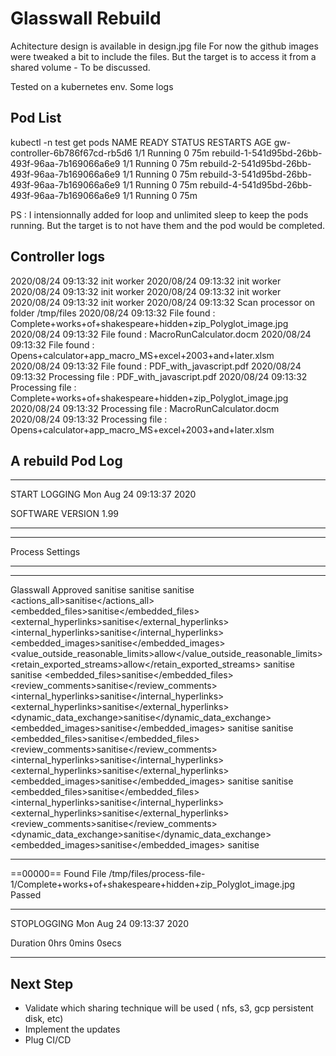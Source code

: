 # Glasswall Rebuild

Achitecture design is available in design.jpg file
For now the github images were tweaked a bit to include the files. But the target is to access it from a shared volume - To be discussed.

Tested on a kubernetes env.
Some logs

Pod List
----------
kubectl -n test get pods
NAME                                             READY   STATUS    RESTARTS   AGE
gw-controller-6b786f67cd-rb5d6                   1/1     Running   0          75m
rebuild-1-541d95bd-26bb-493f-96aa-7b169066a6e9   1/1     Running   0          75m
rebuild-2-541d95bd-26bb-493f-96aa-7b169066a6e9   1/1     Running   0          75m
rebuild-3-541d95bd-26bb-493f-96aa-7b169066a6e9   1/1     Running   0          75m
rebuild-4-541d95bd-26bb-493f-96aa-7b169066a6e9   1/1     Running   0          75m

PS : I intensionnally added for loop and unlimited sleep to keep the pods running. But the target is to not have them and the pod would be completed.

Controller logs
--------------
2020/08/24 09:13:32 init worker
2020/08/24 09:13:32 init worker
2020/08/24 09:13:32 init worker
2020/08/24 09:13:32 init worker
2020/08/24 09:13:32 init worker
2020/08/24 09:13:32 Scan processor on folder /tmp/files
2020/08/24 09:13:32 File found : Complete+works+of+shakespeare+hidden+zip_Polyglot_image.jpg
2020/08/24 09:13:32 File found : MacroRunCalculator.docm
2020/08/24 09:13:32 File found : Opens+calculator+app_macro_MS+excel+2003+and+later.xlsm
2020/08/24 09:13:32 File found : PDF_with_javascript.pdf
2020/08/24 09:13:32 Processing file : PDF_with_javascript.pdf
2020/08/24 09:13:32 Processing file : Complete+works+of+shakespeare+hidden+zip_Polyglot_image.jpg
2020/08/24 09:13:32 Processing file : MacroRunCalculator.docm
2020/08/24 09:13:32 Processing file : Opens+calculator+app_macro_MS+excel+2003+and+later.xlsm

A rebuild Pod Log
------
*************************************************************
START LOGGING Mon Aug 24 09:13:37 2020

SOFTWARE VERSION 1.99
*************************************************************
*************************************************************
Process Settings
*************************************************************
*************************************************************
<?xml version="1.0" encoding="utf-8"?>
<config><pdfConfig><watermark>Glasswall Approved</watermark>
<metadata>sanitise</metadata>
<javascript>sanitise</javascript>
<acroform>sanitise</acroform>
<actions_all>sanitise</actions_all>
<embedded_files>sanitise</embedded_files>
<external_hyperlinks>sanitise</external_hyperlinks>
<internal_hyperlinks>sanitise</internal_hyperlinks>
<embedded_images>sanitise</embedded_images>
<value_outside_reasonable_limits>allow</value_outside_reasonable_limits>
<retain_exported_streams>allow</retain_exported_streams>
</pdfConfig>
<wordConfig><metadata>sanitise</metadata>
<macros>sanitise</macros>
<embedded_files>sanitise</embedded_files>
<review_comments>sanitise</review_comments>
<internal_hyperlinks>sanitise</internal_hyperlinks>
<external_hyperlinks>sanitise</external_hyperlinks>
<dynamic_data_exchange>sanitise</dynamic_data_exchange>
<embedded_images>sanitise</embedded_images>
</wordConfig>
<pptConfig><metadata>sanitise</metadata>
<macros>sanitise</macros>
<embedded_files>sanitise</embedded_files>
<review_comments>sanitise</review_comments>
<internal_hyperlinks>sanitise</internal_hyperlinks>
<external_hyperlinks>sanitise</external_hyperlinks>
<embedded_images>sanitise</embedded_images>
</pptConfig>
<xlsConfig><metadata>sanitise</metadata>
<macros>sanitise</macros>
<embedded_files>sanitise</embedded_files>
<internal_hyperlinks>sanitise</internal_hyperlinks>
<external_hyperlinks>sanitise</external_hyperlinks>
<review_comments>sanitise</review_comments>
<dynamic_data_exchange>sanitise</dynamic_data_exchange>
<embedded_images>sanitise</embedded_images>
</xlsConfig>
<tiffConfig><geotiff>sanitise</geotiff>
</tiffConfig>
</config>

*************************************************************
==00000== Found File /tmp/files/process-file-1/Complete+works+of+shakespeare+hidden+zip_Polyglot_image.jpg    Passed

*************************************************************
STOPLOGGING Mon Aug 24 09:13:37 2020

Duration  0hrs  0mins  0secs

*************************************************************



## Next Step
- Validate which sharing technique will be used ( nfs, s3, gcp persistent disk, etc)
- Implement the updates
- Plug CI/CD

